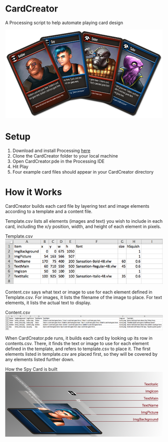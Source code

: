 CardCreator
===========

A Processing script to help automate playing card design

![Alt text](example.png)

Setup
=====

1. Download and install Processing [here](http://www.processing.org/)
2. Clone the CardCreator folder to your local machine
3. Open CardCreator.pde in the Processing IDE
4. Hit Play
5. Four example card files should appear in your CardCreator directory

How it Works
============

CardCreator builds each card file by layering text and image elements according to a template and a content file.

Template.csv lists all elements (images and text) you wish to include in each card, including the x/y position, width, and height of each element in pixels.

Template.csv
![Alt text](template_example.png "template.csv")

Content.csv says what text or image to use for each element defined in Template.csv. For images, it lists the filename of the image to place. For text elements, it lists the actual text to display.

Content.csv
![Alt text](content_example.png "content.csv")

When CardCreator.pde runs, it builds each card by looking up its row in contents.csv. There, it finds the text or image to use for each element defined in the template, and refers to template.csv to place it. The first elements listed in template.csv are placed first, so they will be covered by any elements listed further down.

How the Spy Card is built
![Alt text](how_it_works.png)
